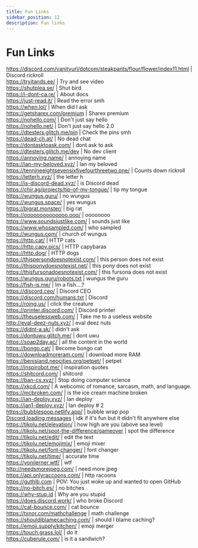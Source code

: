 ```yaml
---
title: Fun Links
sidebar_position: 12
description: Fun links
---
```


# Fun Links

<https://discord.com/vanityurl/dotcom/steakpants/flour/flower/index11.html> | Discord rickroll   <br/>
<https://tryitands.ee/> | Try and see video   <br/>
<https://shutplea.se/> | Shut bird   <br/>
<https://i-dont-ca.re/> | About docs   <br/>
<https://just-read.it/> | Read the error smh   <br/>
<https://when.lol/> | When did I ask   <br/>
<https://getsharex.com/premium> | Sharex premium   <br/>
<https://nohello.com/> | Don't just say hello   <br/>
<https://nohello.net/> | Don't just say hello 2.0 <br/>
<https://dtesters.glitch.me/pin> | Check the pins smh   <br/>
<https://dead-ch.at/> | No dead chat   <br/>
<https://dontasktoask.com/> | dont ask to ask   <br/>
<https://dtesters.glitch.me/dev> | No dev client   <br/>
<https://annoying.name/> | annoying name   <br/>
<https://ian-my-beloved.xyz/> | Ian my beloved   <br/>
<https://tennineeightsevensixfivefourthreetwo.one/> | Counts down rickroll   <br/>
<https://letterh.xyz/> | the letter h   <br/>
<https://is-discord-dead.xyz/> | is Discord dead   <br/>
<https://chir.ag/projects/tip-of-my-tongue/> | tip my tongue   <br/>
<https://wungus.guru/> | no wungus   <br/>
<https://wungus.space/> | yes wungus   <br/>
<https://bigrat.monster/> | big rat   <br/>
<https://oooooooooooooo.ooo/> | oooooooo   <br/>
<https://www.soundsjustlike.com/> | sounds just like   <br/>
<https://www.whosampled.com/> | who sampled   <br/>
<https://wungus.com/> | church of wungus   <br/>
<https://http.cat/> | HTTP cats   <br/>
https://http.capy.pics/ | HTTP capybaras <br/>
<https://http.dog/> |  HTTP dogs <br/>
<https://thispersondoesnotexist.com/> | this person does not exist   <br/>
https://thisponydoesnotexist.net/ | this pony does not exist <br/>
<https://thisfursonadoesnotexist.com/> | this fursona does not exist  <br/>
<https://wungus.guru/robots.txt> | wungus the guru   <br/>
<https://fish-is.me/> | Im a fish....?  <br/>
<https://discord.ceo/> | Discord CEO  <br/>
<https://discord.com/humans.txt> | Discord  <br/>
<https://roing.us/> | click the creature  <br/>
<https://printer.discord.com/> | Discord printer  <br/>
<https://theuselessweb.com/> | Take me to a useless website  <br/>
<http://eval-deez-nuts.xyz/> | eval deez nuts  <br/>
<https://didnt-a.sk/> | didn't ask  <br/>
<https://dontuwu.glitch.me/> | dont uwu  <br/>
<https://soap2day.ac/> | all the content in the world  <br/>
<https://bongo.cat/> | Become bongo cat  <br/>
<https://downloadmoreram.com/> | download more RAM  <br/>
<https://benisland.neocities.org/petpet/> | petpet  <br/>
<https://inspirobot.me/> | inspiration quotes <br/>
<https://shitcord.com/> | shitcord <br/>
<https://ban-cs.xyz/> | Stop doing computer science  <br/>
<https://xkcd.com/> | A webcomic of romance, sarcasm, math, and language.  <br/>
<https://mcbroken.com/> | is the ice cream machine broken  <br/>
<https://ian-deploy.xyz/> | Ian deploy  <br/>
<https://ian1-deploy.xyz/> | Ian deploy # 2  <br/>
<https://bubblespop.netlify.app/> | bubble wrap pop  <br/>
[Discord loading messages](https://gist.github.com/advaith1/540543d6a2b7fd66abdb0eb02c002f88) | idk if it's fun but it didn't fit anywhere else  <br/>
<https://tikolu.net/elevation/> | how high are you (above sea level)  <br/>
<https://tikolu.net/spot-the-difference/gameover> | spot the difference <br/>
<https://tikolu.net/edit/> | edit the text  <br/>
<https://tikolu.net/emojimix/> | emoji mixer  <br/>
<https://tikolu.net/font-changer/> | font changer  <br/>
<https://tikolu.net/time/> | accurate time  <br/>
<https://yonilerner.wtf/> | wtf  <br/>
<http://needsmorejpeg.com/> |  need more jpeg  <br/>
<https://api.onlyraccoons.com/> | http racoons  <br/>
<https://guthib.com> | POV: You just woke up and wanted to open GitHub  <br/>
<https://no-bitch.es/> | no bitches  <br/>
<https://why-stup.id> | Why are you stupid <br/>
<https://does.discord.work/> | who broke Discord  <br/>
<https://cat-bounce.com/> |  cat bounce <br />
<https://txnor.com/mathchallenge> | math challenge <br />
<https://shouldiblamecaching.com/> | should I blame caching?  <br/>
https://emoji.supply/kitchen/ | emoji merger <br/>
https://touch.grass.lol/ | do it  <br/>
https://cuberule.com/ | is it a sandwich?
